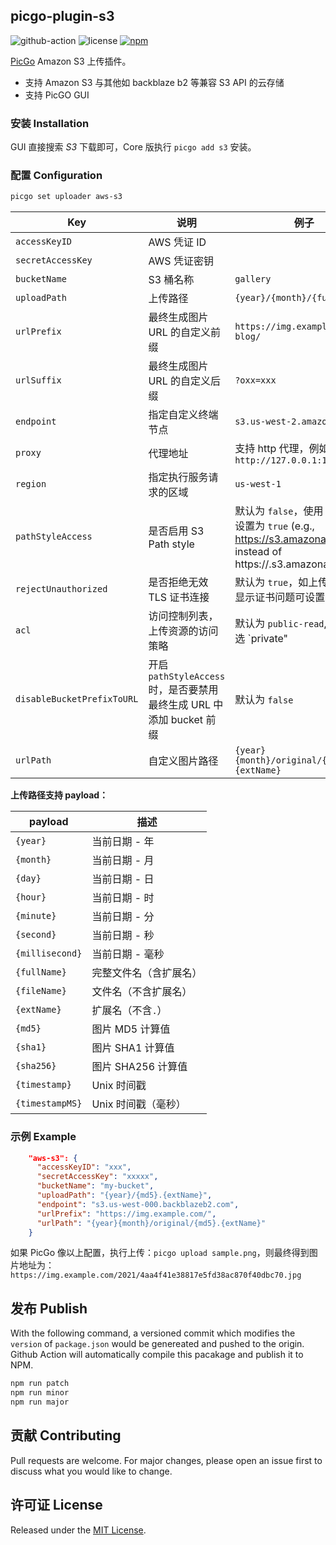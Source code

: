 ## picgo-plugin-s3

![github-action](https://github.com/wayjam/picgo-plugin-s3/workflows/publish/badge.svg)
![license](https://img.shields.io/github/license/wayjam/picgo-plugin-s3)
[![npm](https://img.shields.io/npm/v/picgo-plugin-s3?style=flat)](https://www.npmjs.com/package/picgo-plugin-s3)

[PicGo](https://github.com/PicGo/PicGo-Core) Amazon S3 上传插件。

- 支持 Amazon S3 与其他如 backblaze b2 等兼容 S3 API 的云存储
- 支持 PicGO GUI

### 安装 Installation

GUI 直接搜索 _S3_ 下载即可，Core 版执行 `picgo add s3` 安装。

### 配置 Configuration

```sh
picgo set uploader aws-s3
```

| Key                        | 说明                                               | 例子                                                                                                                                          |
|----------------------------|--------------------------------------------------|---------------------------------------------------------------------------------------------------------------------------------------------|
| `accessKeyID`              | AWS 凭证 ID                                        |                                                                                                                                             |
| `secretAccessKey`          | AWS 凭证密钥                                         |                                                                                                                                             |
| `bucketName`               | S3 桶名称                                           | `gallery`                                                                                                                                   |
| `uploadPath`               | 上传路径                                             | `{year}/{month}/{fullName}`                                                                                                                 |
| `urlPrefix`                | 最终生成图片 URL 的自定义前缀                                | `https://img.example.com/my-blog/`                                                                                                          |
| `urlSuffix`                | 最终生成图片 URL 的自定义后缀                                | `?oxx=xxx`                                                                                                                                  |
| `endpoint`                 | 指定自定义终端节点                                        | `s3.us-west-2.amazonaws.com`                                                                                                                |
| `proxy`                    | 代理地址                                             | 支持 http 代理，例如 `http://127.0.0.1:1080`                                                                                                         |
| `region`                   | 指定执行服务请求的区域                                      | `us-west-1`                                                                                                                                 |
| `pathStyleAccess`          | 是否启用 S3 Path style                               | 默认为 `false`，使用 minio 请设置为 `true` (e.g., https://s3.amazonaws.com/<bucketName>/<key> instead of https://<bucketName>.s3.amazonaws.com/<key>) |
| `rejectUnauthorized`       | 是否拒绝无效 TLS 证书连接                                  | 默认为 `true`，如上传失败日志显示证书问题可设置为`false`                                                                                                         |
| `acl`                      | 访问控制列表，上传资源的访问策略                                 | 默认为 `public-read`, AWS 可选 `private"                                                                                                         |"public-read"|"public-read-write"|"authenticated-read"|"aws-exec-read"|"bucket-owner-read"|"bucket-owner-full-control`                                     |
| `disableBucketPrefixToURL` | 开启 `pathStyleAccess` 时，是否要禁用最终生成 URL 中添加 bucket 前缀 | 默认为 `false`                                                                                                                                 |
| `urlPath`                  | 自定义图片路径                                         | `{year}{month}/original/{md5}.{extName}`                                                                                                     |

**上传路径支持 payload：**

| payload         | 描述                   |
| --------------- | ---------------------- |
| `{year}`        | 当前日期 - 年          |
| `{month}`       | 当前日期 - 月          |
| `{day}`         | 当前日期 - 日          |
| `{hour}`        | 当前日期 - 时          |
| `{minute}`      | 当前日期 - 分          |
| `{second}`      | 当前日期 - 秒          |
| `{millisecond}` | 当前日期 - 毫秒        |
| `{fullName}`    | 完整文件名（含扩展名） |
| `{fileName}`    | 文件名（不含扩展名）   |
| `{extName}`     | 扩展名（不含`.`）      |
| `{md5}`         | 图片 MD5 计算值        |
| `{sha1}`        | 图片 SHA1 计算值       |
| `{sha256}`      | 图片 SHA256 计算值     |
| `{timestamp}`   | Unix 时间戳            |
| `{timestampMS}` | Unix 时间戳（毫秒）    |

### 示例 Example

```json
    "aws-s3": {
      "accessKeyID": "xxx",
      "secretAccessKey": "xxxxx",
      "bucketName": "my-bucket",
      "uploadPath": "{year}/{md5}.{extName}",
      "endpoint": "s3.us-west-000.backblazeb2.com",
      "urlPrefix": "https://img.example.com/",
      "urlPath": "{year}{month}/original/{md5}.{extName}"
    }
```

如果 PicGo 像以上配置，执行上传：`picgo upload sample.png`，则最终得到图片地址为：`https://img.example.com/2021/4aa4f41e38817e5fd38ac870f40dbc70.jpg`

## 发布 Publish

With the following command, a versioned commit which modifies the `version` of `package.json` would be genereated and pushed to the origin. Github Action will automatically compile this pacakage and publish it to NPM.

```sh
npm run patch
npm run minor
npm run major
```

## 贡献 Contributing

Pull requests are welcome. For major changes, please open an issue first to discuss what you would like to change.

## 许可证 License

Released under the [MIT License](https://github.com/wayjam/picgo-plugin-s3/blob/master/LICENSE).
